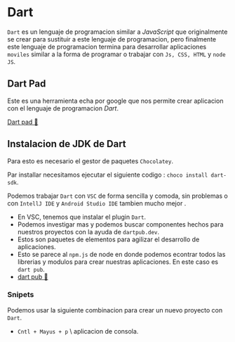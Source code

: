 # Dart 
`Dart` es un lenguaje de programacion similar a *JavaScript* que originalmente se crear para sustituir a este lenguaje de programacion, pero finalmente este lenguaje de programacion termina para desarrollar aplicaciones `moviles` similar a la forma de programar o trabajar con `Js, CSS, HTML` y `node JS`.

## Dart  Pad
Este es una herramienta echa por google que nos permite crear aplicacion con el lenguaje de programacion *Dart*.

[Dart pad 🔗](https://dartpad.dev/?)

## Instalacion de JDK de Dart
Para esto es necesario el gestor de paquetes `Chocolatey`.

Par installar necesitamos ejecutar el siguiente codigo : `choco install dart-sdk`.

Podemos trabajar `Dart` con `VSC` de forma sencilla y comoda, sin problemas o con `IntellJ IDE` y `Android Studio IDE` tambien mucho mejor .

- En VSC, tenemos que instalar el plugin `Dart`.
- Podemos investigar mas y podemos buscar componentes hechos para nuestros proyectos con la ayuda de `dartpub.dev`.
- Estos son paquetes de elementos para agilizar el desarrollo de aplicaciones.
- Esto se parece al `npm.js` de node en donde podemos econtrar todos las librerias y modulos para crear nuestras aplicaciones. En este caso es `dart pub`.
- [dart pub 🔗](https://pub.dev)

### Snipets
Podemos  usar la siguiente combinacion para crear un nuevo proyecto con `Dart`.
- `Cntl + Mayus + p` \ aplicacion de consola.